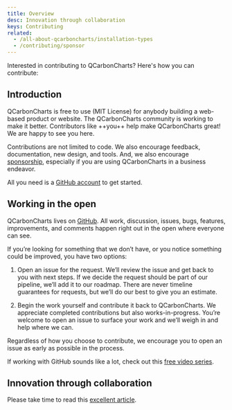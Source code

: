 ```yaml
---
title: Overview
desc: Innovation through collaboration
keys: Contributing
related:
  - /all-about-qcarboncharts/installation-types
  - /contributing/sponsor
---
```


Interested in contributing to QCarbonCharts? Here's how you can contribute:

## Introduction

QCarbonCharts is free to use (MIT License) for anybody building a web-based product or website. The QCarbonCharts community is working to make it better. Contributors like ++you++ help make QCarbonCharts great! We are happy to see you here.

Contributions are not limited to code. We also encourage feedback, documentation, new design, and tools. And, we also encourage [sponsorship](/contributing/sponsor), especially if you are using QCarbonCharts in a business endeavor. 

All you need is a [GitHub account](https://github.com/join) to get started.

## Working in the open

QCarbonCharts lives on [GitHub](https://github.com/hawkeye64/QCarbonCharts). All work, discussion, issues, bugs, features, improvements, and comments happen right out in the open where everyone can see.

If you’re looking for something that we don’t have, or you notice something could be improved, you have two options:

1. Open an issue for the request. We’ll review the issue and get back to you with next steps. If we decide the request should be part of our pipeline, we’ll add it to our roadmap. There are never timeline guarantees for requests, but we’ll do our best to give you an estimate.

2. Begin the work yourself and contribute it back to QCarbonCharts. We appreciate completed contributions but also works-in-progress. You’re welcome to open an issue to surface your work and we’ll weigh in and help where we can.

Regardless of how you choose to contribute, we encourage you to open an issue as early as possible in the process.

If working with GitHub sounds like a lot, check out this [free video series](https://app.egghead.io/playlists/how-to-contribute-to-an-open-source-project-on-github).

## Innovation through collaboration

Please take time to read this [excellent article](https://blogs.vmware.com/opensource/2020/12/01/why-companies-contribute-to-open-source/).